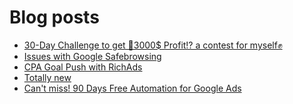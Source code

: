# Blog posts
<!-- BLOG-POST-LIST:START -->
- [30-Day Challenge to get 🎯3000$ Profit⁉ a contest for myself✊](https://afflift.com/f/threads/30-day-challenge-to-get-%F0%9F%8E%AF3000-profit%E2%81%89-a-contest-for-myself%E2%9C%8A.9419/)
- [Issues with Google Safebrowsing](https://afflift.com/f/threads/issues-with-google-safebrowsing.10136/)
- [CPA Goal Push with RichAds](https://afflift.com/f/threads/cpa-goal-push-with-richads.10142/)
- [Totally new](https://afflift.com/f/threads/totally-new.10138/)
- [Can&#39;t miss! 90 Days Free Automation for Google Ads](https://afflift.com/f/threads/cant-miss-90-days-free-automation-for-google-ads.10143/)
<!-- BLOG-POST-LIST:END -->
